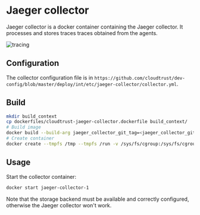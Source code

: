 # Jaeger collector
Jaeger collector is a docker container containing the Jaeger collector. It processes and stores traces traces obtained from the agents.

![tracing](https://github.com/cloudtrust/doc/tree/gh-pages/graphics/tracing.png)

## Configuration

The collector configuration file is in `https://github.com/cloudtrust/dev-config/blob/master/deploy/int/etc/jaeger-collector/collector.yml`.

## Build

```bash
mkdir build_context
cp dockerfiles/cloudtrust-jaeger-collector.dockerfile build_context/
# Build image
docker build --build-arg jaeger_collector_git_tag=<jaeger_collector_git_tag> --build-arg jaeger_release=<jaeger_release> --build-arg config_git_tag=<config_git_tag> --build-arg config_repo=<config_repo> -t cloudtrust-jaeger-collector -f cloudtrust-jaeger-collector.dockerfile .
# Create container
docker create --tmpfs /tmp --tmpfs /run -v /sys/fs/cgroup:/sys/fs/cgroup:ro -p 14267:14267 --name jaeger-collector-1 cloudtrust-jaeger-collector
```

## Usage
Start the collector container: 
```bash
docker start jaeger-collector-1
```

Note that the storage backend must be available and correctly configured, otherwise the Jaeger collector won't work.

